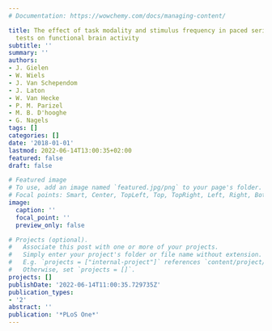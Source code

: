 ```yaml
---
# Documentation: https://wowchemy.com/docs/managing-content/

title: The effect of task modality and stimulus frequency in paced serial addition
  tests on functional brain activity
subtitle: ''
summary: ''
authors:
- J. Gielen
- W. Wiels
- J. Van Schependom
- J. Laton
- W. Van Hecke
- P. M. Parizel
- M. B. D'hooghe
- G. Nagels
tags: []
categories: []
date: '2018-01-01'
lastmod: 2022-06-14T13:00:35+02:00
featured: false
draft: false

# Featured image
# To use, add an image named `featured.jpg/png` to your page's folder.
# Focal points: Smart, Center, TopLeft, Top, TopRight, Left, Right, BottomLeft, Bottom, BottomRight.
image:
  caption: ''
  focal_point: ''
  preview_only: false

# Projects (optional).
#   Associate this post with one or more of your projects.
#   Simply enter your project's folder or file name without extension.
#   E.g. `projects = ["internal-project"]` references `content/project/deep-learning/index.md`.
#   Otherwise, set `projects = []`.
projects: []
publishDate: '2022-06-14T11:00:35.729735Z'
publication_types:
- '2'
abstract: ''
publication: '*PLoS One*'
---
```

